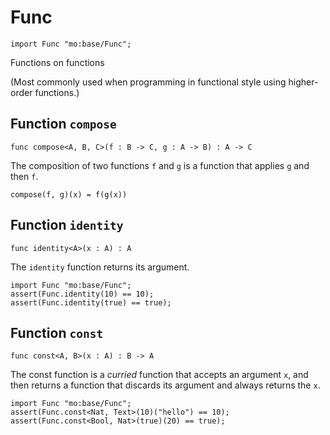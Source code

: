 # Func

``` motoko
import Func "mo:base/Func";
```

Functions on functions

(Most commonly used when programming in functional style using higher-order
functions.)

## Function `compose`
``` motoko no-repl
func compose<A, B, C>(f : B -> C, g : A -> B) : A -> C
```

The composition of two functions `f` and `g` is a function that applies `g` and then `f`.

```
compose(f, g)(x) = f(g(x))
```

## Function `identity`
``` motoko no-repl
func identity<A>(x : A) : A
```

The `identity` function returns its argument.
```motoko
import Func "mo:base/Func";
assert(Func.identity(10) == 10);
assert(Func.identity(true) == true);
```

## Function `const`
``` motoko no-repl
func const<A, B>(x : A) : B -> A
```

The const function is a _curried_ function that accepts an argument `x`,
and then returns a function that discards its argument and always returns
the `x`.

```motoko
import Func "mo:base/Func";
assert(Func.const<Nat, Text>(10)("hello") == 10);
assert(Func.const<Bool, Nat>(true)(20) == true);
```
